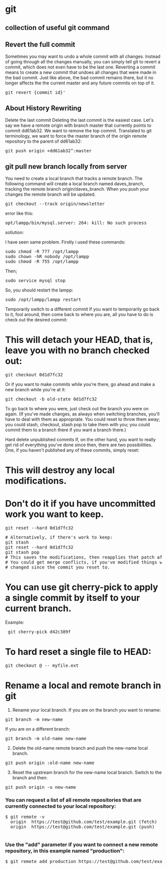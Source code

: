 # git
<h2>collection of useful git command</h2>

<h2>Revert the full commit</h2>
Sometimes you may want to undo a whole commit with all changes. Instead of going through all the changes manually, you can simply tell git to revert a commit, which does not even have to be the last one. Reverting a commit means to create a new commit that undoes all changes that were made in the bad commit. Just like above, the bad commit remains there, but it no longer affects the the current master and any future commits on top of it.<br>


<pre>git revert {commit_id}'</pre>

<h2>About History Rewriting</h2>

Delete the last commit
Deleting the last commit is the easiest case. Let's say we have a remote origin with branch master that currently points to commit dd61ab32. We want to remove the top commit. Translated to git terminology, we want to force the master branch of the origin remote repository to the parent of dd61ab32:

<pre>git push origin +dd61ab32^:master</pre>

<h2>git pull new branch locally from server</h2>
You need to create a local branch that tracks a remote branch. The following command will create a local branch named daves_branch, tracking the remote branch origin/daves_branch. When you push your changes the remote branch will be updated.

<pre>git checkout --track origin/newsletter</pre>

error like this:

<pre>opt/lampp/bin/mysql.server: 264: kill: No such process</pre>

sollution: 

I have seen same problem. Firstly i used these commands:
<pre>
sudo chmod -R 777 /opt/lampp
sudo chown -hR nobody /opt/lampp
sudo chmod -R 755 /opt/lampp
</pre>

Then;
<pre>
sudo service mysql stop
</pre>

So, you should restart the lampp:

<pre>sudo /opt/lampp/lampp restart</pre>

Temporarily switch to a different commit
If you want to temporarily go back to it, fool around, then come back to where you are, all you have to do is check out the desired commit:

# This will detach your HEAD, that is, leave you with no branch checked out:
<pre>git checkout 0d1d7fc32 </pre>
Or if you want to make commits while you're there, go ahead and make a new branch while you're at it:

<pre>git checkout -b old-state 0d1d7fc32</pre>
To go back to where you were, just check out the branch you were on again. (If you've made changes, as always when switching branches, you'll have to deal with them as appropriate. You could reset to throw them away; you could stash, checkout, stash pop to take them with you; you could commit them to a branch there if you want a branch there.)

Hard delete unpublished commits
If, on the other hand, you want to really get rid of everything you've done since then, there are two possibilities. One, if you haven't published any of these commits, simply reset:

# This will destroy any local modifications.
# Don't do it if you have uncommitted work you want to keep.
<pre>git reset --hard 0d1d7fc32</pre>

<pre>
# Alternatively, if there's work to keep:
git stash
git reset --hard 0d1d7fc32
git stash pop
# This saves the modifications, then reapplies that patch after resetting.
# You could get merge conflicts, if you've modified things which were
# changed since the commit you reset to.
</pre>

# You can use git cherry-pick to apply a single commit by itself to your current branch.

Example:<pre> git cherry-pick d42c389f</pre>

# To hard reset a single file to HEAD:

<pre>git checkout @ -- myfile.ext</pre>

# Rename a local and remote branch in git

1. Rename your local branch.
If you are on the branch you want to rename:
<pre>git branch -m new-name</pre>

If you are on a different branch:
<pre>git branch -m old-name new-name</pre>
2. Delete the old-name remote branch and push the new-name local branch.

<pre>git push origin :old-name new-name</pre>
3. Reset the upstream branch for the new-name local branch.
Switch to the branch and then:

<pre>git push origin -u new-name</pre>

<h3>You can request a list of all remote repositories that are currently connected to your local repository:</h3>
<pre>
$ git remote -v
  origin  https://test@github.com/test/example.git (fetch)
  origin  https://test@github.com/test/example.git (push)
  </pre>
<h3>Use the "add" parameter if you want to connect a new remote repository, in this example named "production":</h3>
<pre>
$ git remote add production https://test@github.com/test/example.git
</pre>
